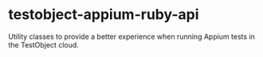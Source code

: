 # testobject-appium-ruby-api
Utility classes to provide a better experience when running Appium tests in the TestObject cloud.
